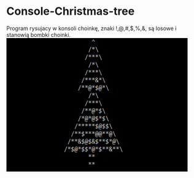 # Console-Christmas-tree

Program rysujacy w konsoli choinkę, znaki !,@,#,$,%,&, są losowe i stanowią bombki choinki.
![ScreenShot](https://github.com/profesorek96/Console-Christmas-tree/blob/master/christmas-tree-profesorek96.jpg)
